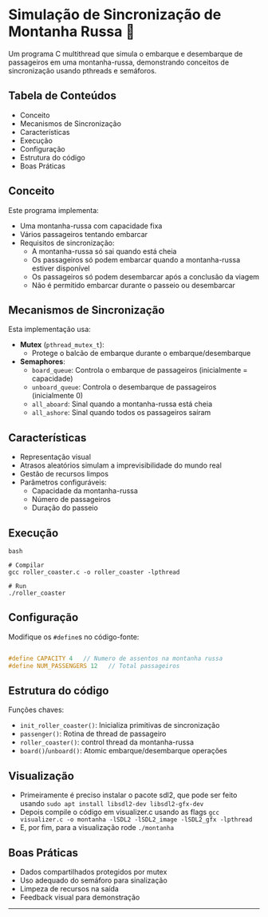 # **Simulação de Sincronização de Montanha Russa 🎢**

Um programa C multithread que simula o embarque e desembarque de passageiros em uma montanha-russa, demonstrando conceitos de sincronização usando pthreads e semáforos.

## **Tabela de Conteúdos**

* Conceito  
* Mecanismos de Sincronização  
* Características  
* Execução  
* Configuração  
* Estrutura do código  
* Boas Práticas

## **Conceito**

Este programa implementa:

* Uma montanha-russa com capacidade fixa  
* Vários passageiros tentando embarcar  
* Requisitos de sincronização:  
  * A montanha-russa só sai quando está cheia  
  * Os passageiros só podem embarcar quando a montanha-russa estiver disponível  
  * Os passageiros só podem desembarcar após a conclusão da viagem  
  * Não é permitido embarcar durante o passeio ou desembarcar

## **Mecanismos de Sincronização**

Esta implementação usa:

* **Mutex** (`pthread_mutex_t`):  
  * Protege o balcão de embarque durante o embarque/desembarque  
* **Semaphores**:  
  * `board_queue`: Controla o embarque de passageiros (inicialmente \= capacidade)  
  * `unboard_queue`: Controla o desembarque de passageiros (inicialmente 0\)  
  * `all_aboard`: Sinal quando a montanha-russa está cheia  
  * `all_ashore`: Sinal quando todos os passageiros saíram

## **Características**

* Representação visual   
* Atrasos aleatórios simulam a imprevisibilidade do mundo real  
* Gestão de recursos limpos  
* Parâmetros configuráveis:  
  * Capacidade da montanha-russa  
  * Número de passageiros  
  * Duração do passeio

## **Execução**

```
bash

# Compilar
gcc roller_coaster.c -o roller_coaster -lpthread

# Run 
./roller_coaster
```

## **Configuração**

Modifique os  `#define`s  no código-fonte:

```c

#define CAPACITY 4   // Numero de assentos na montanha russa
#define NUM_PASSENGERS 12   // Total passageiros
```

## **Estrutura do código** 

Funções chaves:

* `init_roller_coaster()`: Inicializa primitivas de sincronização  
* `passenger()`: Rotina de thread de passageiro  
* `roller_coaster()`: control thread da montanha-russa  
* `board()`/`unboard()`: Atomic embarque/desembarque operações

## **Visualização**
* Primeiramente é preciso instalar o pacote sdl2, que pode ser feito usando
```sudo apt install libsdl2-dev libsdl2-gfx-dev```
* Depois compile o código em visualizer.c usando as flags
```gcc visualizer.c -o montanha -lSDL2 -lSDL2_image -lSDL2_gfx -lpthread```
* E, por fim, para a visualização rode
```./montanha```

## **Boas Práticas**

* Dados compartilhados protegidos por mutex  
* Uso adequado do semáforo para sinalização  
* Limpeza de recursos na saída  
* Feedback visual para demonstração

---

